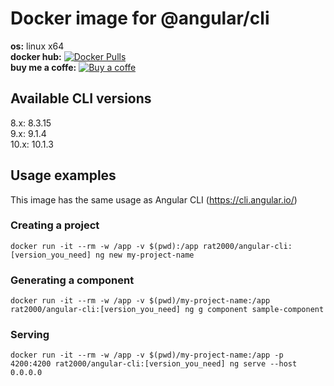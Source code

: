 # Docker image for @angular/cli

**os:** linux x64 <br>
**docker hub:** [![Docker Pulls](https://img.shields.io/docker/pulls/mihaibob/angular-cli.svg)](https://hub.docker.com/r/mihaibob/angular-cli)
<br>
**buy me a coffe:** [![Buy a coffe](https://cdn.rawgit.com/twolfson/paypal-github-button/1.0.0/dist/button.svg)](https://www.paypal.com/paypalme2/mihaibob/1?locale.x=en_US)


## Available CLI versions

8.x: 8.3.15 <br>
9.x: 9.1.4 <br>
10.x: 10.1.3

## Usage examples

This image has the same usage as Angular CLI (https://cli.angular.io/)

### Creating a project

```
docker run -it --rm -w /app -v $(pwd):/app rat2000/angular-cli:[version_you_need] ng new my-project-name
```

### Generating a component

```
docker run -it --rm -w /app -v $(pwd)/my-project-name:/app rat2000/angular-cli:[version_you_need] ng g component sample-component
```

### Serving

```
docker run -it --rm -w /app -v $(pwd)/my-project-name:/app -p 4200:4200 rat2000/angular-cli:[version_you_need] ng serve --host 0.0.0.0
```
